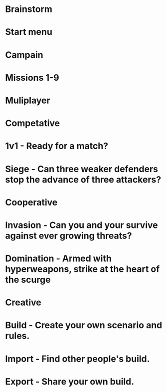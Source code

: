 # Brainstorm
# Start menu
#    Campain
#      Missions 1-9
#    Muliplayer
#      Competative 
#          1v1 - Ready for a match?
#          Siege - Can three weaker defenders stop the advance of three attackers?
#      Cooperative 
#          Invasion - Can you and your survive against ever growing threats?
#          Domination - Armed with hyperweapons, strike at the heart of the scurge
#      Creative
#          Build - Create your own scenario and rules. 
#          Import - Find other people's build.
#          Export - Share your own build.
